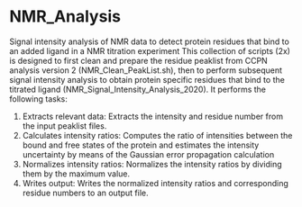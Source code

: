 # NMR_Analysis
Signal intensity analysis of NMR data to detect protein residues that bind to an added ligand in a NMR titration experiment 
This collection of scripts (2x) is designed to first clean and prepare the residue peaklist from CCPN analysis version 2 (NMR_Clean_PeakList.sh), then to perform subsequent signal intensity analysis to obtain protein specific residues that bind to the titrated ligand (NMR_Signal_Intensity_Analysis_2020). 
It performs the following tasks:
1. Extracts relevant data: Extracts the intensity and residue number from the input peaklist files.
2. Calculates intensity ratios: Computes the ratio of intensities between the bound and free states of the protein and estimates the intensity uncertainty by means of the Gaussian error propagation calculation
3. Normalizes intensity ratios: Normalizes the intensity ratios by dividing them by the maximum value.
4. Writes output: Writes the normalized intensity ratios and corresponding residue numbers to an output file.
